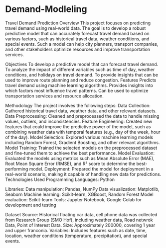 # Demand-Modleling
Travel Demand Prediction
Overview
This project focuses on predicting travel demand using real-world data. The goal is to develop a robust predictive model that can accurately forecast travel demand based on various factors, such as historical travel data, weather conditions, and special events. Such a model can help city planners, transport companies, and other stakeholders optimize resources and improve transportation services.

Objectives
To develop a predictive model that can forecast travel demand.
To analyze the impact of different variables such as time of day, weather conditions, and holidays on travel demand.
To provide insights that can be used to improve route planning and reduce congestion.
Features
Predicts travel demand using machine learning algorithms.
Provides insights into which factors most influence travel patterns.
Can be used to optimize transportation services and resource allocation.


Methodology
The project involves the following steps:
Data Collection: Gathered historical travel data, weather data, and other relevant datasets.
Data Preprocessing: Cleaned and preprocessed the data to handle missing values, outliers, and inconsistencies.
Feature Engineering: Created new features that could improve the predictive power of the model, such as combining weather data with temporal features (e.g., day of the week, hour of the day).
Model Selection: Explored various machine learning models including Random Forest, Gradient Boosting, and other relevant algorithms.
Model Training: Trained the selected models on the preprocessed dataset and fine-tuned them to achieve the best performance.
Model Evaluation: Evaluated the models using metrics such as Mean Absolute Error (MAE), Root Mean Square Error (RMSE), and R² score to determine the best-performing model.
Deployment: Prepared the model for deployment in a real-world scenario, making it capable of handling new data for predictions.
Technologies Used
Programming Languages: Python

Libraries:
Data manipulation: Pandas, NumPy
Data visualization: Matplotlib, Seaborn
Machine learning: Scikit-learn, XGBoost, Random Forest
Model evaluation: Scikit-learn
Tools: Jupyter Notebook, Google Colab for development and testing

Dataset
Source: Historical floating car data, cell phone data was collected from Research Group (SMO Hof), including weather data, Road netwrok Data, Point of Interest Data.
Size: Approximately 200000, covering 1 year and upper franconia.
Variables: Includes features such as date, time, location, weather conditions (temperature, precipitation), and special events.
